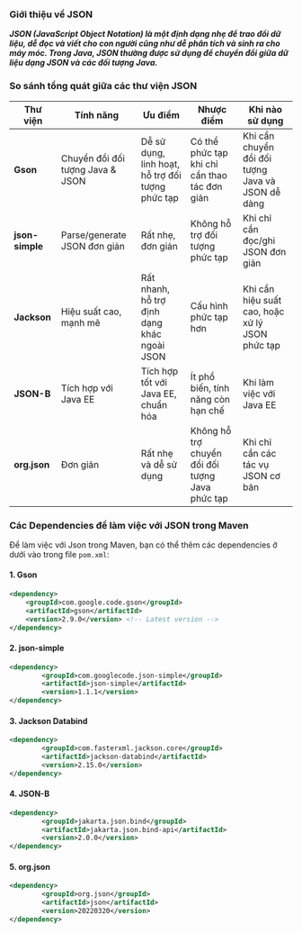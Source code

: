 ### Giới thiệu về JSON

***JSON (JavaScript Object Notation) là một định dạng nhẹ để trao đổi dữ liệu, dễ đọc và viết cho con người cũng như dễ phân tích và sinh ra cho máy móc. Trong Java, JSON thường được sử dụng để chuyển đổi giữa dữ liệu dạng JSON và các đối tượng Java.***

### So sánh tổng quát giữa các thư viện JSON

| Thư viện     | Tính năng                | Ưu điểm                                       | Nhược điểm                                 | Khi nào sử dụng |
|--------------|--------------------------|-----------------------------------------------|--------------------------------------------|----------------|
| **Gson**     | Chuyển đổi đối tượng Java & JSON | Dễ sử dụng, linh hoạt, hỗ trợ đối tượng phức tạp | Có thể phức tạp khi chỉ cần thao tác đơn giản | Khi cần chuyển đổi đối tượng Java và JSON dễ dàng |
| **json-simple** | Parse/generate JSON đơn giản  | Rất nhẹ, đơn giản                            | Không hỗ trợ đối tượng phức tạp              | Khi chỉ cần đọc/ghi JSON đơn giản |
| **Jackson**  | Hiệu suất cao, mạnh mẽ      | Rất nhanh, hỗ trợ định dạng khác ngoài JSON   | Cấu hình phức tạp hơn                      | Khi cần hiệu suất cao, hoặc xử lý JSON phức tạp |
| **JSON-B**   | Tích hợp với Java EE        | Tích hợp tốt với Java EE, chuẩn hóa          | Ít phổ biến, tính năng còn hạn chế           | Khi làm việc với Java EE |
| **org.json** | Đơn giản                   | Rất nhẹ và dễ sử dụng                        | Không hỗ trợ chuyển đổi đối tượng Java phức tạp | Khi chỉ cần các tác vụ JSON cơ bản |


### Các Dependencies để làm việc với JSON trong Maven

Để làm việc với Json trong Maven, bạn có thể thêm các dependencies ở dưới vào trong file `pom.xml`:

#### 1. Gson
```xml
<dependency>
    <groupId>com.google.code.gson</groupId>
    <artifactId>gson</artifactId>
    <version>2.9.0</version> <!-- Latest version -->
</dependency>
```
#### 2. json-simple
```xml
<dependency>
        <groupId>com.googlecode.json-simple</groupId>
        <artifactId>json-simple</artifactId>
        <version>1.1.1</version>
</dependency>
```
#### 3. Jackson Databind
```xml
<dependency>
        <groupId>com.fasterxml.jackson.core</groupId>
        <artifactId>jackson-databind</artifactId>
        <version>2.15.0</version>
</dependency>
```
#### 4. JSON-B
```xml
<dependency>
        <groupId>jakarta.json.bind</groupId>
        <artifactId>jakarta.json.bind-api</artifactId>
        <version>2.0.0</version>
</dependency>
```
#### 5. org.json
```xml
<dependency>
        <groupId>org.json</groupId>
        <artifactId>json</artifactId>
        <version>20220320</version>
</dependency>
```
